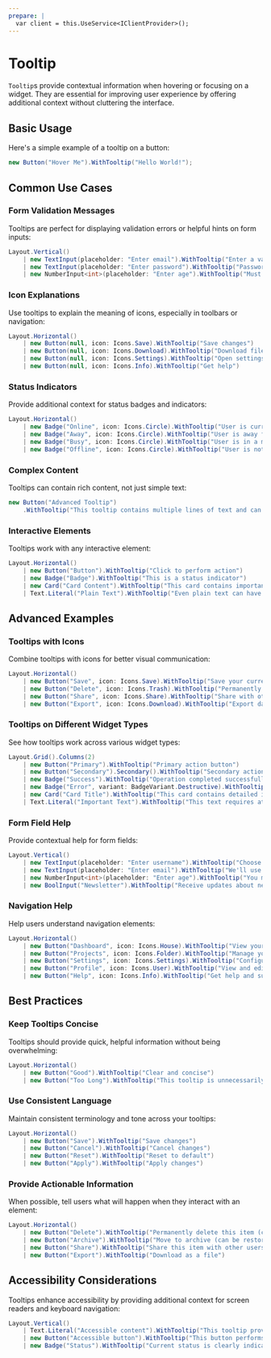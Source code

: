 ```yaml
---
prepare: |
  var client = this.UseService<IClientProvider>();
---
```


# Tooltip

<Ingress Text="Enhance user experience with contextual tooltips that provide helpful information on hover or focus without cluttering the interface." />

`Tooltip`s provide contextual information when hovering or focusing on a widget. They are essential for improving user experience by offering additional context without cluttering the interface.

## Basic Usage

Here's a simple example of a tooltip on a button:

```csharp
new Button("Hover Me").WithTooltip("Hello World!");
```

## Common Use Cases

### Form Validation Messages

Tooltips are perfect for displaying validation errors or helpful hints on form inputs:

```csharp demo-tabs ivy-bg
Layout.Vertical()
    | new TextInput(placeholder: "Enter email").WithTooltip("Enter a valid email address")
    | new TextInput(placeholder: "Enter password").WithTooltip("Password must be at least 8 characters long")
    | new NumberInput<int>(placeholder: "Enter age").WithTooltip("Must be between 18 and 100")
```

### Icon Explanations

Use tooltips to explain the meaning of icons, especially in toolbars or navigation:

```csharp demo-tabs ivy-bg
Layout.Horizontal()
    | new Button(null, icon: Icons.Save).WithTooltip("Save changes")
    | new Button(null, icon: Icons.Download).WithTooltip("Download file")
    | new Button(null, icon: Icons.Settings).WithTooltip("Open settings")
    | new Button(null, icon: Icons.Info).WithTooltip("Get help")
```

### Status Indicators

Provide additional context for status badges and indicators:

```csharp demo-tabs ivy-bg
Layout.Horizontal()
    | new Badge("Online", icon: Icons.Circle).WithTooltip("User is currently active")
    | new Badge("Away", icon: Icons.Circle).WithTooltip("User is away from keyboard")
    | new Badge("Busy", icon: Icons.Circle).WithTooltip("User is in a meeting")
    | new Badge("Offline", icon: Icons.Circle).WithTooltip("User is not available")
```

### Complex Content

Tooltips can contain rich content, not just simple text:

```csharp demo-below ivy-bg
new Button("Advanced Tooltip")
    .WithTooltip("This tooltip contains multiple lines of text and can be quite detailed to provide comprehensive information to the user.")
```

### Interactive Elements

Tooltips work with any interactive element:

```csharp demo-tabs ivy-bg
Layout.Horizontal()
    | new Button("Button").WithTooltip("Click to perform action")
    | new Badge("Badge").WithTooltip("This is a status indicator")
    | new Card("Card Content").WithTooltip("This card contains important information")
    | Text.Literal("Plain Text").WithTooltip("Even plain text can have tooltips")
```

## Advanced Examples

### Tooltips with Icons

Combine tooltips with icons for better visual communication:

```csharp demo-tabs ivy-bg
Layout.Horizontal()
    | new Button("Save", icon: Icons.Save).WithTooltip("Save your current work")
    | new Button("Delete", icon: Icons.Trash).WithTooltip("Permanently delete this item")
    | new Button("Share", icon: Icons.Share).WithTooltip("Share with others")
    | new Button("Export", icon: Icons.Download).WithTooltip("Export data to file")
```

### Tooltips on Different Widget Types

See how tooltips work across various widget types:

```csharp demo-tabs ivy-bg
Layout.Grid().Columns(2)
    | new Button("Primary").WithTooltip("Primary action button")
    | new Button("Secondary").Secondary().WithTooltip("Secondary action button")
    | new Badge("Success").WithTooltip("Operation completed successfully")
    | new Badge("Error", variant: BadgeVariant.Destructive).WithTooltip("An error occurred")
    | new Card("Card Title").WithTooltip("This card contains detailed information")
    | Text.Literal("Important Text").WithTooltip("This text requires attention")
```

### Form Field Help

Provide contextual help for form fields:

```csharp demo-below ivy-bg
Layout.Vertical()
    | new TextInput(placeholder: "Enter username").WithTooltip("Choose a unique username that will be visible to other users")
    | new TextInput(placeholder: "Enter email").WithTooltip("We'll use this email for account verification and notifications")
    | new NumberInput<int>(placeholder: "Enter age").WithTooltip("You must be at least 13 years old to create an account")
    | new BoolInput("Newsletter").WithTooltip("Receive updates about new features and improvements")
```

### Navigation Help

Help users understand navigation elements:

```csharp demo-below ivy-bg
Layout.Horizontal()
    | new Button("Dashboard", icon: Icons.House).WithTooltip("View your main dashboard")
    | new Button("Projects", icon: Icons.Folder).WithTooltip("Manage your projects")
    | new Button("Settings", icon: Icons.Settings).WithTooltip("Configure your account settings")
    | new Button("Profile", icon: Icons.User).WithTooltip("View and edit your profile")
    | new Button("Help", icon: Icons.Info).WithTooltip("Get help and support")
```

## Best Practices

### Keep Tooltips Concise

Tooltips should provide quick, helpful information without being overwhelming:

```csharp demo-tabs ivy-bg
Layout.Horizontal()
    | new Button("Good").WithTooltip("Clear and concise")
    | new Button("Too Long").WithTooltip("This tooltip is unnecessarily long and verbose, providing more information than the user needs at this moment, which can be distracting and counterproductive to the user experience")
```

### Use Consistent Language

Maintain consistent terminology and tone across your tooltips:

```csharp demo-tabs ivy-bg
Layout.Horizontal()
    | new Button("Save").WithTooltip("Save changes")
    | new Button("Cancel").WithTooltip("Cancel changes")
    | new Button("Reset").WithTooltip("Reset to default")
    | new Button("Apply").WithTooltip("Apply changes")
```

### Provide Actionable Information

When possible, tell users what will happen when they interact with an element:

```csharp demo-tabs ivy-bg
Layout.Horizontal()
    | new Button("Delete").WithTooltip("Permanently delete this item (cannot be undone)")
    | new Button("Archive").WithTooltip("Move to archive (can be restored later)")
    | new Button("Share").WithTooltip("Share this item with other users")
    | new Button("Export").WithTooltip("Download as a file")
```

## Accessibility Considerations

Tooltips enhance accessibility by providing additional context for screen readers and keyboard navigation:

```csharp demo-below ivy-bg
Layout.Vertical()
    | Text.Literal("Accessible content").WithTooltip("This tooltip provides additional context for assistive technologies")
    | new Button("Accessible button").WithTooltip("This button performs a specific action that is described in the tooltip")
    | new Badge("Status").WithTooltip("Current status is clearly indicated for all users")
```

<WidgetDocs Type="Ivy.Tooltip" ExtensionTypes="Ivy.TooltipExtensions" SourceUrl="https://github.com/Ivy-Interactive/Ivy-Framework/blob/main/Ivy/Widgets/Tooltip.cs"/>
